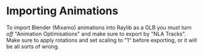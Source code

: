 # Importing Animations

To import Blender (Mixamo) animations into Raylib as a GLB you must turn *off* "Animation Optimisations" and make sure to export by "NLA Tracks".
Make sure to apply rotations and set scaling to "1" before exporting, or it will be all sorts of wrong.